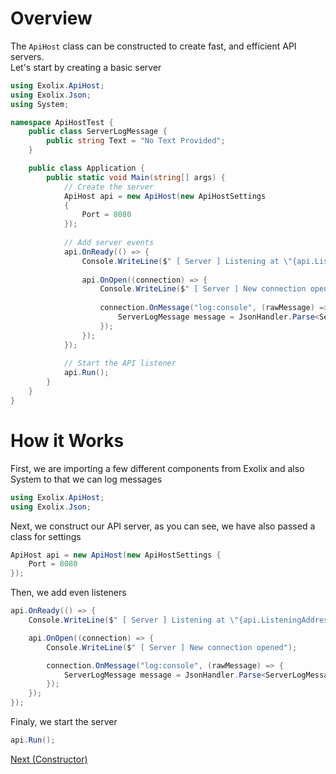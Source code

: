 # Overview
The `ApiHost` class can be constructed to create fast, and efficient API servers.<br />
Let's start by creating a basic server

```cs
using Exolix.ApiHost;
using Exolix.Json;
using System;

namespace ApiHostTest {
	public class ServerLogMessage {
		public string Text = "No Text Provided";
	}

	public class Application {
		public static void Main(string[] args) {
			// Create the server
			ApiHost api = new ApiHost(new ApiHostSettings 
			{
				Port = 8080	
			});
			
			// Add server events
			api.OnReady(() => {
				Console.WriteLine($" [ Server ] Listening at \"{api.ListeningAddress}\"");
				
				api.OnOpen((connection) => {
					Console.WriteLine($" [ Server ] New connection opened");
					
					connection.OnMessage("log:console", (rawMessage) => {
						ServerLogMessage message = JsonHandler.Parse<ServerLogMessage>(rawMessage);
					});
				});
			});
			
			// Start the API listener
			api.Run();
		}
	}
}
```

# How it Works
First, we are importing a few different components from Exolix and also System to that we can log messages
```cs 
using Exolix.ApiHost;
using Exolix.Json;
```

Next, we construct our API server, as you can see, we have also passed a class for settings
```cs
ApiHost api = new ApiHost(new ApiHostSettings {
	Port = 8080
});
```

Then, we add even listeners
```cs
api.OnReady(() => {
	Console.WriteLine($" [ Server ] Listening at \"{api.ListeningAddress}\"");

	api.OnOpen((connection) => {
		Console.WriteLine($" [ Server ] New connection opened");

		connection.OnMessage("log:console", (rawMessage) => {
			ServerLogMessage message = JsonHandler.Parse<ServerLogMessage>(rawMessage);
		});
	});
});
```

Finaly, we start the server
```cs
api.Run();
```

<!-- Axeri Document-End -->
[Next (Constructor)](./Constructor.md)
